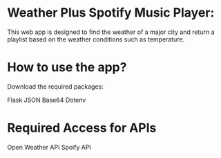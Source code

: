 # **Weather Plus Spotify Music Player**:

This web app is designed to find the weather of a major city and return a playlist based on the weather conditions such as temperature. 

# **How to use the app?**

Download the required packages:

Flask
JSON
Base64
Dotenv

# **Required Access for APIs**

Open Weather API
Spoify API


